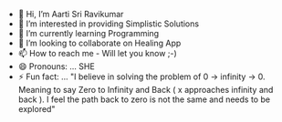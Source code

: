 - 👋 Hi, I’m Aarti Sri Ravikumar
- 👀 I’m interested in providing Simplistic Solutions
- 🌱 I’m currently learning Programming
- 💞️ I’m looking to collaborate on Healing App
- 📫 How to reach me - Will let you know ;-)
- 😄 Pronouns: ... SHE
- ⚡ Fun fact: ... "I believe in solving the problem of 0 -> infinity -> 0. Meaning to say Zero to Infinity and Back ( x approaches infinity and back ). I feel the path back  to zero is not the same and needs to be explored"

<!---
aartisr/aartisr is a ✨ special ✨ repository because its `README.md` (this file) appears on your GitHub profile.
You can click the Preview link to take a look at your changes.
--->
